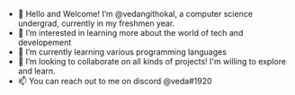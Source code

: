 - 👋 Hello and Welcome! I’m @vedangithokal, a computer science undergrad, currently in my freshmen year.
- 👀 I’m interested in learning more about the world of tech and developement 
- 🌱 I’m currently learning various programming languages
- 💞️ I’m looking to collaborate on all kinds of projects! I'm willing to explore and learn.
- 📫 You can reach out to me on discord @veda#1920

<!---
vedangithokal/vedangithokal is a ✨ special ✨ repository because its `README.md` (this file) appears on your GitHub profile.
You can click the Preview link to take a look at your changes.
--->
